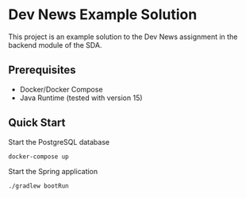 # Dev News Example Solution
This project is an example solution to the Dev News assignment in the backend module of the SDA.

## Prerequisites
- Docker/Docker Compose
- Java Runtime (tested with version 15)

## Quick Start
Start the PostgreSQL database
```bash
docker-compose up
```
Start the Spring application
```bash
./gradlew bootRun
```